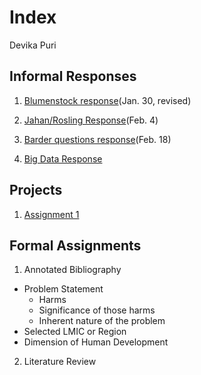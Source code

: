 # Index

Devika Puri

## Informal Responses

1. [Blumenstock response](https://dpuri-wm.github.io/workshop/blumenstock)(Jan. 30, revised)

2. [Jahan/Rosling Response](https://dpuri-wm.github.io/workshop/JahanRosling)(Feb. 4)

3. [Barder questions response](https://dpuri-wm.github.io/workshop/BarderQuestions)(Feb. 18)

4. [Big Data Response](https://dpuri-wm.github.io/workshop/BigDataResponse) 


## Projects

1. [Assignment 1](https://dpuri-wm.github.io/workshop/Assignment1) 


## Formal Assignments

1. Annotated Bibliography
- Problem Statement
  - Harms
  - Significance of those harms
  - Inherent nature of the problem
- Selected LMIC or Region
- Dimension of Human Development

2. Literature Review
